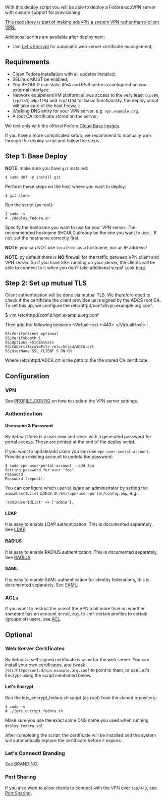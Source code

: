 With this deploy script you will be able to deploy a Fedora eduVPN server with custom support for provisioning.

[This repository is part of making eduVPN a system VPN rather than a client VPN.](https://github.com/FlorisHendriks98/eduVPN-provisioning)

Additional scripts are available after deployment:

* Use [Let's Encrypt](https://letsencrypt.org/) for automatic web server 
  certificate management;

## Requirements

* Clean Fedora installation with all updates installed;
* SELinux MUST be enabled;
* You SHOULD use static IPv4 and IPv6 address configured on your external 
  interface;
* Network equipment/VM platform allows access to the very least `tcp/80`, 
  `tcp/443`, `udp/1194` and `tcp/1194` for basic functionality, the deploy 
  script will take care of the host firewall;
* Working DNS entry for your VPN server, e.g. `vpn.example.org`.
* A root CA certificate stored on the server.

We test only with the official Fedora 
[Cloud Base Images](https://alt.fedoraproject.org/cloud/).
 
If you have a more complicated setup, we recommend to manually walk through 
the deploy script and follow the steps.

## Step 1: Base Deploy

**NOTE**: make sure you have `git` installed:

    $ sudo dnf -y install git

Perform these steps on the host where you want to deploy:

    $ git clone 

Run the script (as root):

    $ sudo -s
    # ./deploy_fedora.sh

Specify the hostname you want to use for your VPN server. The recommended 
hostname SHOULD already be the one you want to use... If not, set the hostname
correctly first.

**NOTE**: you can NOT use `localhost` as a hostname, nor an IP address!

**NOTE**: by default there is **NO** firewall for the traffic between VPN 
client and VPN server. So if you have SSH running on your server, the clients
will be able to connect to it when you don't take additional steps! Look 
[here](FIREWALL.md).

## Step 2: Set up mutual TLS
Client authentication will be done via mutual TLS. We therefore need to check if the certificate the client provides us is signed by the ADCS root CA. To set this up, we configure the /etc/httpd/conf.d/vpn.example.org.conf:

  $ vim /etc/httpd/conf.d/vpn.example.org.conf

Then add the following between <VirtualHost \*:443> \</VirtualHost> :

`SSLVerifyClient optional` \
`SSLVerifyDepth 1` \
`SSLOptions +StdEnvVars` \
`SSLCACertificateFile /etc/httpd/ADCA.crt` \
`SSLUserName SSL_CLIENT_S_DN_CN`

Where /etc/httpd/ADCA.crt is the path to the the stored CA certificate.

## Configuration

### VPN

See [PROFILE_CONFIG](PROFILE_CONFIG.md) on how to update the VPN server 
settings.

### Authentication 

#### Username & Password

By default there is a user `demo` and `admin` with a generated password for 
portal access. Those are printed at the end of the deploy script.

If you want to update/add users you can use `vpn-user-portal-account`. 
Provide an existing account to _update_ the password:

    $ sudo vpn-user-portal-account --add foo
    Setting password for user "foo"
    Password: 
    Password (repeat): 

You can configure which user(s) is/are an administrator by setting the 
`adminUserIdList` option in `/etc/vpn-user-portal/config.php`, e.g.:

    'adminUserIdList' => ['admin'],

#### LDAP

It is easy to enable LDAP authentication. This is documented separately. See
[LDAP](LDAP.md).

#### RADIUS

It is easy to enable RADIUS authentication. This is documented separately. See
[RADIUS](RADIUS.md).

#### SAML

It is easy to enable SAML authentication for identity federations, this is 
documented separately. See [SAML](SAML.md).

### ACLs

If you want to restrict the use of the VPN a bit more than on whether someone
has an account or not, e.g. to limit certain profiles to certain (groups of)
users, see [ACL](ACL.md).

## Optional

### Web Server Certificates

By default a self-signed certificate is used for the web server. You can 
install your own certificates, and tweak 
`/etc/httpd/conf.d/vpn.example.org.conf` to point to them, or use Let's Encrypt 
using the script mentioned below.

#### Let's Encrypt

Run the lets_encrypt_fedora.sh script (as root) from the cloned repository:

    $ sudo -s
    # ./lets_encrypt_fedora.sh

Make sure you use the exact same DNS name you used when running 
`deploy_fedora.sh`! 

After completing the script, the certificate will be installed and the system 
will automatically replace the certificate before it expires.

### Let's Connect! Branding

See [BRANDING](BRANDING.md).

### Port Sharing

If you also want to allow clients to connect with the VPN over `tcp/443`, see 
[Port Sharing](PORT_SHARING.md).
